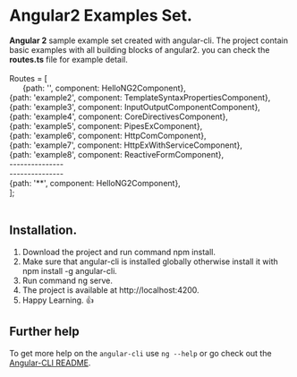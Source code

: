 # Angular2 Examples Set.
**Angular 2** sample example set created with angular-cli. The project contain basic examples with all building blocks of angular2. you can check the **routes.ts** file for example detail. </br>
</br>
Routes = [ </br>
 &nbsp;  &nbsp;  &nbsp; {path: '', component: HelloNG2Component}, </br>
  {path: 'example2', component: TemplateSyntaxPropertiesComponent}, </br>
  {path: 'example3', component: InputOutputComponentComponent}, </br>
  {path: 'example4', component: CoreDirectivesComponent}, </br>
  {path: 'example5', component: PipesExComponent}, </br>
  {path: 'example6', component: HttpComComponent}, </br>
  {path: 'example7', component: HttpExWithServiceComponent}, </br>
  {path: 'example8', component: ReactiveFormComponent}, </br>
   --------------- </br>
   --------------- </br>
  {path: '**', component: HelloNG2Component}, </br>
]; </br>
</br>
## **Installation**.
1.  Download the project and run command npm install.
2.  Make sure that angular-cli is installed globally otherwise install it with npm install -g angular-cli.
3.  Run command ng serve.
4.  The project is available at http://localhost:4200.
5.  Happy Learning. :+1:

## **Further help**

To get more help on the `angular-cli` use `ng --help` or go check out the [Angular-CLI README](https://github.com/angular/angular-cli/blob/master/README.md).
